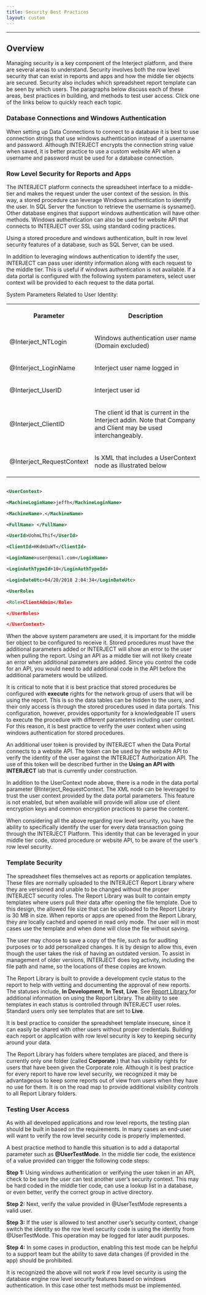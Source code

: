 ```yaml
---
title: Security Best Practices
layout: custom
---
```

* * *

##  **Overview**

Managing security is a key component of the Interject platform, and there are several areas to understand. Security involves both the row level security that can exist in reports and apps and how the middle tier objects are secured. Security also includes which spreadsheet report template can be seen by which users. The paragraphs below discuss each of these areas, best practices in building, and methods to test user access. Click one of the links below to quickly reach each topic. 

###  Database Connections and Windows Authentication 

When setting up Data Connections to connect to a database it is best to use connection strings that use windows authentication instead of a username and password. Although INTERJECT encrypts the connection string value when saved, it is better practice to use a custom website API when a username and password must be used for a database connection. 

###  Row Level Security for Reports and Apps 

The INTERJECT platform connects the spreadsheet interface to a middle-tier and makes the request under the user context of the session. In this way, a stored procedure can leverage Windows authentication to identify the user. In SQL Server the function to retrieve the username is sysname(). Other database engines that support windows authentication will have other methods. Windows authentication can also be used for website API that connects to INTERJECT over SSL using standard coding practices. 

Using a stored procedure and windows authentication, built in row level security features of a database, such as SQL Server, can be used. 

In addition to leveraging windows authentication to identify the user, INTERJECT can pass user identity information along with each request to the middle tier. This is useful if windows authentication is not available. If a data portal is configured with the following system parameters, select user context will be provided to each request to the data portal. 

System Parameters Related to User Identity:   
  
<table>  
<tr>  
<th>

Parameter 
</th>  
<th>

Description 
</th> </tr>  
<tr>  
<td>

@Interject_NTLogin  
</td>  
<td>

Windows authentication user name (Domain excluded)  
</td> </tr>  
<tr>  
<td>

@Interject_LoginName  
</td>  
<td>

Interject user name logged in  
</td> </tr>  
<tr>  
<td>

@Interject_UserID  
</td>  
<td>

Interject user id  
</td> </tr>  
<tr>  
<td>

@Interject_ClientID  
</td>  
<td>

The client id that is current in the Interject addin. Note that Company and Client may be used interchangeably.  
</td> </tr>  
<tr>  
<td>

@Interject_RequestContext  
</td>  
<td>

Is XML that includes a UserContext node as illustrated below  
</td> </tr> </table>

  


```XML

<UserContext>

<MachineLoginName>jeffh</MachineLoginName>

<MachineName>.</MachineName>

<FullName> </FullName>

<UserId>UohmLThif</UserId>

<ClientId>HKdmUuWT</ClientId>

<LoginName>user@email.com</LoginName>

<LoginAuthTypeId>10</LoginAuthTypeId>

<LoginDateUtc>04/20/2018 2:04:34</LoginDateUtc>

<UserRoles 

<Role>ClientAdmin</Role>

</UserRoles>

</UserContext>
```

When the above system parameters are used, it is important for the middle tier object to be configured to receive it. Stored procedures must have the additional parameters added or INTERJECT will show an error to the user when pulling the report. Using an API as a middle tier will not likely create an error when additional parameters are added. Since you control the code for an API, you would need to add additional code in the API before the additional parameters would be utilized. 

It is critical to note that it is best practice that stored procedures be configured with **execute** rights for the network group of users that will be using the report. This is so the data tables can be hidden to the users, and their only access is through the stored procedures used in data portals. This configuration, however, provides opportunity for a knowledgeable IT users to execute the procedure with different parameters including user context. For this reason, it is best practice to verify the user context when using windows authentication for stored procedures. 

An additional user token is provided by INTERJECT when the Data Portal connects to a website API. The token can be used by the website API to verify the identity of the user against the INTERJECT Authorization API. The use of this token will be described further in the **Using an API with INTERJECT** lab that is currently under construction. 

In addition to the UserContext node above, there is a node in the data portal parameter @Interject_RequestContext. The XML node  <UserContextEncrypted></UserContextEncrypted> can be leveraged to trust the user context provided by the data portal parameters. This feature is not enabled, but when available will provide will allow use of client encryption keys and common encryption practices to parse the content. 

When considering all the above regarding row level security, you have the ability to specifically identify the user for every data transaction going through the INTERJECT Platform. This identity that can be leveraged in your middle tier code, stored procedure or website API, to be aware of the user’s row level security. 

###  Template Security 

The spreadsheet files themselves act as reports or application templates. These files are normally uploaded to the INTERJECT Report Library where they are versioned and unable to be changed without the proper INTERJECT security roles. The Report Library was built to contain empty templates where users pull their data after opening the file template. Due to this design, the allowed file size that can be uploaded to the Report Library is 30 MB in size. When reports or apps are opened from the Report Library, they are locally cached and opened in read only mode. The user will in most cases use the template and when done will close the file without saving. 

The user may choose to save a copy of the file, such as for auditing purposes or to add personalized changes. It is by design to allow this, even though the user takes the risk of having an outdated version. To assist in management of older versions, INTERJECT does log activity, including the file path and name, so the locations of these copies are known. 

The Report Library is built to provide a development cycle status to the report to help with vetting and documenting the approval of new reports. The statuses include, **In Development**, **In Test**, **Live**. See [ Report Library ](/wPortal/INTERJECT-Ribbon-Menu-Items.html) for additional information on using the Report Library. The ability to see templates in each status is controlled through INTERJECT user roles. Standard users only see templates that are set to **Live**. 

It is best practice to consider the spreadsheet template insecure, since it can easily be shared with other users without proper credentials. Building each report or application with row level security is key to keeping security around your data. 

The Report Library has folders where templates are placed, and there is currently only one folder (called **Corporate** ) that has visibility rights for users that have been given the Corporate role. Although it is best practice for every report to have row level security, we recognized it may be advantageous to keep some reports out of view from users when they have no use for them. It is on the road map to provide additional visibility controls to all Report Library folders. 

###  Testing User Access 

As with all developed applications and row level reports, the testing plan should be built in based on the requirements. In many cases an end-user will want to verify the row level security code is properly implemented. 

A best practice method to handle this situation is to add a dataportal parameter such as **@UserTestMode**. In the middle tier code, the existence of a value provided can trigger the following code steps: 

**Step 1:** Using windows authentication or verifying the user token in an API, check to be sure the user can test another user’s security context. This may be hard coded in the middle tier code, can use a lookup list in a database, or even better, verify the correct group in active directory. 

**Step 2:** Next, verify the value provided in @UserTestMode represents a valid user. 

**Step 3:** If the user is allowed to test another user’s security context, change switch the identity so the row level security code is using the identity from @UserTestMode. This operation may be logged for later audit purposes. 

**Step 4:** In some cases in production, enabling this test mode can be helpful to a support team but the ability to save data changes (if provided in the app) should be prohibited. 

It is recognized the above will not work if row level security is using the database engine row level security features based on windows authentication. In this case other test methods must be implemented. 

  


  


  


  


  


  


  


  


  

